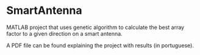 # SmartAntenna

MATLAB project that uses genetic algorithm to calculate the best array factor to a given direction on a smart antenna.

A PDF file can be found explaining the project with results (in portuguese).
